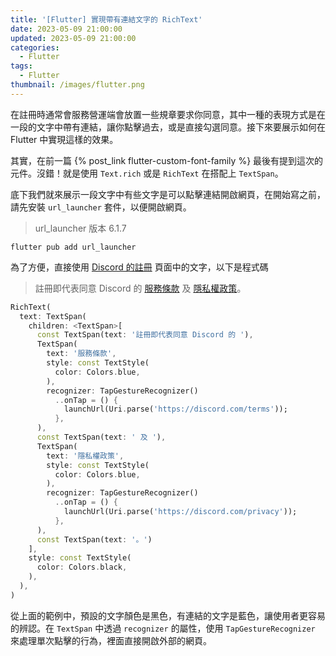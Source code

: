 ```yaml
---
title: '[Flutter] 實現帶有連結文字的 RichText'
date: 2023-05-09 21:00:00
updated: 2023-05-09 21:00:00
categories:
  - Flutter
tags:
  - Flutter
thumbnail: /images/flutter.png
---
```


在註冊時通常會服務營運端會放置一些規章要求你同意，其中一種的表現方式是在一段的文字中帶有連結，讓你點擊過去，或是直接勾選同意。接下來要展示如何在 Flutter 中實現這樣的效果。

<!-- more -->

其實，在前一篇 {% post_link flutter-custom-font-family %} 最後有提到這次的元件。沒錯！就是使用 `Text.rich` 或是 `RichText` 在搭配上 `TextSpan`。

底下我們就來展示一段文字中有些文字是可以點擊連結開啟網頁，在開始寫之前，請先安裝 `url_launcher` 套件，以便開啟網頁。

> url_launcher 版本 6.1.7

```shell
flutter pub add url_launcher
```

為了方便，直接使用 [Discord 的註冊](https://discord.com/register) 頁面中的文字，以下是程式碼

> 註冊即代表同意 Discord 的 [服務條款](https://discord.com/terms) 及 [隱私權政策](https://discord.com/privacy)。

```dart
RichText(
  text: TextSpan(
    children: <TextSpan>[
      const TextSpan(text: '註冊即代表同意 Discord 的 '),
      TextSpan(
        text: '服務條款',
        style: const TextStyle(
          color: Colors.blue,
        ),
        recognizer: TapGestureRecognizer()
          ..onTap = () {
            launchUrl(Uri.parse('https://discord.com/terms'));
          },
      ),
      const TextSpan(text: ' 及 '),
      TextSpan(
        text: '隱私權政策',
        style: const TextStyle(
          color: Colors.blue,
        ),
        recognizer: TapGestureRecognizer()
          ..onTap = () {
            launchUrl(Uri.parse('https://discord.com/privacy'));
          },
      ),
      const TextSpan(text: '。')
    ],
    style: const TextStyle(
      color: Colors.black,
    ),
  ),
)
```

從上面的範例中，預設的文字顏色是黑色，有連結的文字是藍色，讓使用者更容易的辨認。在 `TextSpan` 中透過 `recognizer` 的屬性，使用 `TapGestureRecognizer` 來處理單次點擊的行為，裡面直接開啟外部的網頁。
